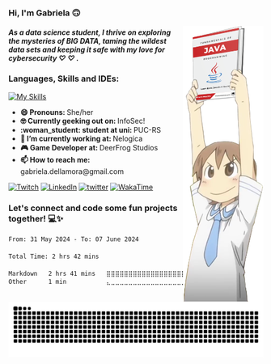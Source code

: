 ### Hi, I'm Gabriela 🙃

<img align='right' src= "https://raw.githubusercontent.com/MarnieGrenat/images-readme/main/java%20book%20edited2.png" width="159">

#### _As a data science student, I  thrive on exploring the mysteries of BIG DATA, taming the wildest data sets and keeping it safe with my love for cybersecurity ♡ 	♡ ._

### Languages, Skills and IDEs:

[![My Skills](https://skillicons.dev/icons?i=py,java,js,cpp,c,html,css,swift,git,mysql,sqlite,regex,raspberrypi,flask,pytorch,latex,linux,arduino,vscode,eclipse,&perline=10)](https://skillicons.dev)
<ul>
 <li align="left"> 
  <strong>  😄 Pronouns: </strong> She/her
 </li>
 <li align="left"> 
  <strong> 🤓 Currently geeking out on: </strong> InfoSec! 
 </li>
 <li align="left"> 
  <strong>  	:woman_student: student at uni:  </strong> PUC-RS
 </li>
 <li align="left"> 
  <strong>  👀 I’m currently working at: </strong> Nelogica
 </li>
  <li align="left"> 
  <strong>  🎮 Game Developer at: </strong> DeerFrog Studios
 </li>
 <li align="left"> 
  <strong> 📫 How to reach me: </strong> gabriela.dellamora@gmail.com
 </li>
</ul> 

[![Twitch](https://img.shields.io/badge/Twitch-9146FF?style=for-the-badge&logo=twitch&logoColor=white)](https://www.twitch.tv/MarnieGrenat)
[![LinkedIn](https://img.shields.io/badge/LinkedIn-0077B5?style=for-the-badge&logo=linkedin&logoColor=white)](https://www.linkedin.com/in/gabriela-dellamora/) 
[![twitter](https://img.shields.io/badge/twitter-1DA1F2?style=for-the-badge&logo=twitter&logoColor=white)](https://twitter.com/MarnieGrenat)
[![WakaTime](https://img.shields.io/badge/wakatime-1DA1F2?style=for-the-badge&logo=wakatime&logoColor=white)](https://wakatime.com/@MarnieGrenat)

### Let's connect and code some fun projects together! 💻✨

<!--START_SECTION:waka-->

```txt
From: 31 May 2024 - To: 07 June 2024

Total Time: 2 hrs 42 mins

Markdown   2 hrs 41 mins   ⣿⣿⣿⣿⣿⣿⣿⣿⣿⣿⣿⣿⣿⣿⣿⣿⣿⣿⣿⣿⣿⣿⣿⣿⣷   99.36 %
Other      1 min           ⣄⣀⣀⣀⣀⣀⣀⣀⣀⣀⣀⣀⣀⣀⣀⣀⣀⣀⣀⣀⣀⣀⣀⣀⣀   00.64 %
```

<!--END_SECTION:waka-->

![Snake animation](https://github.com/MarnieGrenat/MarnieGrenat/blob/output/github-contribution-grid-snake-dark.svg)
